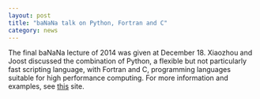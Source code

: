```yaml
---
layout: post
title: "baNaNa talk on Python, Fortran and C"
category: news
---
```


The final baNaNa lecture of 2014 was given at December 18.  Xiaozhou and Joost
discussed the combination of Python, a flexible but not particularly fast
scripting language, with Fortran and C, programming languages suitable for high
performance computing.  For more information and examples, see
[this][banana-python] site.

[banana-python]: http://projectbanana.github.io/given_lecture/2014/12/18/Python.html
